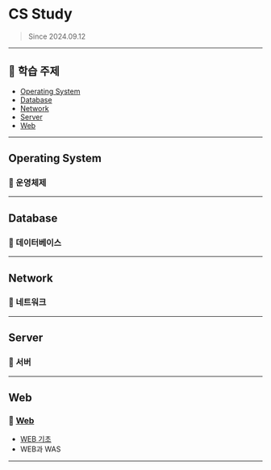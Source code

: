 # CS Study
> Since 2024.09.12
---

## 📖 학습 주제
- [Operating System](#operating-system)
- [Database](#database)
- [Network](#network)
- [Server](#server)
- [Web](#Web)

---
## Operating System
### 📁 운영체제
---

## Database
### 📁 데이터베이스
---

## Network
### 📁 네트워크
---

## Server
### 📁 서버
---

## Web
### 📁 [Web](./Web)
- [WEB 기초](./Web/WEB.md)
- WEB과 WAS
---

